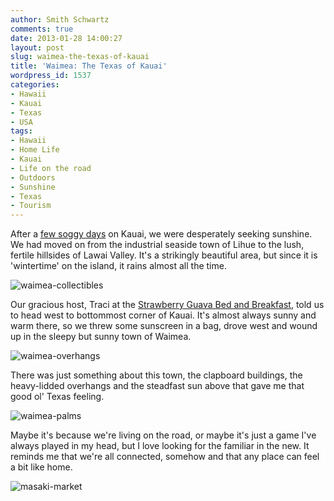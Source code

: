 ```yaml
---
author: Smith Schwartz
comments: true
date: 2013-01-28 14:00:27
layout: post
slug: waimea-the-texas-of-kauai
title: 'Waimea: The Texas of Kauai'
wordpress_id: 1537
categories:
- Hawaii
- Kauai
- Texas
- USA
tags:
- Hawaii
- Home Life
- Kauai
- Life on the road
- Outdoors
- Sunshine
- Texas
- Tourism
---
```


After a [few soggy days](http://schwartzography.com/from-red-mud-to-roosters-touchdown-in-kauai/) on Kauai, we were desperately seeking sunshine. We had moved on from the industrial seaside town of Lihue to the lush, fertile hillsides of Lawai Valley. It's a strikingly beautiful area, but since it is 'wintertime' on the island, it rains almost all the time.

![waimea-collectibles](http://schwartzography.com/wp-content/uploads/2013/01/waimea-collectibles.jpg)

Our gracious host, Traci at the [Strawberry Guava Bed and Breakfast](http://www.tripadvisor.com/Hotel_Review-g60615-d591302-Reviews-Strawberry_Guava_Bed_and_Breakfast-Kalaheo_Kauai_Hawaii.html), told us to head west to bottommost corner of Kauai. It's almost always sunny and warm there, so we threw some sunscreen in a bag, drove west and wound up in the sleepy but sunny town of Waimea.

![waimea-overhangs](http://schwartzography.com/wp-content/uploads/2013/01/waimea-overhangs.jpg)

There was just something about this town, the clapboard buildings, the heavy-lidded overhangs and the steadfast sun above that gave me that good ol' Texas feeling.

![waimea-palms](http://schwartzography.com/wp-content/uploads/2013/01/waimea-palms.jpg)

Maybe it's because we're living on the road, or maybe it's just a game I've always played in my head, but I love looking for the familiar in the new. It reminds me that we're all connected, somehow and that any place can feel a bit like home.

![masaki-market](http://schwartzography.com/wp-content/uploads/2013/01/masaki-market.jpg)



